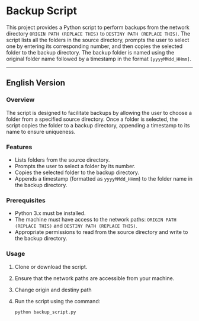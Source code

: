 # Backup Script

This project provides a Python script to perform backups from the network directory `ORIGIN PATH (REPLACE THIS)` to `DESTINY PATH (REPLACE THIS)`. The script lists all the folders in the source directory, prompts the user to select one by entering its corresponding number, and then copies the selected folder to the backup directory. The backup folder is named using the original folder name followed by a timestamp in the format `[yyyyMMdd_HHmm]`.

---

## English Version

### Overview

The script is designed to facilitate backups by allowing the user to choose a folder from a specified source directory. Once a folder is selected, the script copies the folder to a backup directory, appending a timestamp to its name to ensure uniqueness.

### Features

- Lists folders from the source directory.
- Prompts the user to select a folder by its number.
- Copies the selected folder to the backup directory.
- Appends a timestamp (formatted as `yyyyMMdd_HHmm`) to the folder name in the backup directory.

### Prerequisites

- Python 3.x must be installed.
- The machine must have access to the network paths: `ORIGIN PATH (REPLACE THIS)` and `DESTINY PATH (REPLACE THIS)`.
- Appropriate permissions to read from the source directory and write to the backup directory.

### Usage

1. Clone or download the script.
2. Ensure that the network paths are accessible from your machine.
3. Change origin and destiny path
4. Run the script using the command:

   ```bash
   python backup_script.py
